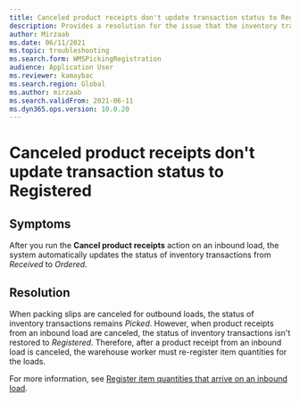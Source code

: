 ```yaml
---
title: Canceled product receipts don't update transaction status to Registered
description: Provides a resolution for the issue that the inventory transaction status is automatically updated to Ordered after you cancel product receipts on an inbound load.
author: Mirzaab
ms.date: 06/11/2021
ms.topic: troubleshooting
ms.search.form: WMSPickingRegistration
audience: Application User
ms.reviewer: kamaybac
ms.search.region: Global
ms.author: mirzaab
ms.search.validFrom: 2021-06-11
ms.dyn365.ops.version: 10.0.20
---
```


# Canceled product receipts don't update transaction status to Registered

## Symptoms

After you run the **Cancel product receipts** action on an inbound load, the system automatically updates the status of inventory transactions from *Received* to *Ordered*.

## Resolution

When packing slips are canceled for outbound loads, the status of inventory transactions remains *Picked*. However, when product receipts from an inbound load are canceled, the status of inventory transactions isn't restored to *Registered*. Therefore, after a product receipt from an inbound load is canceled, the warehouse worker must re-register item quantities for the loads.

For more information, see [Register item quantities that arrive on an inbound load](/dynamics365/supply-chain/warehousing/inbound-load-handling#register-item-quantities-arriving).
